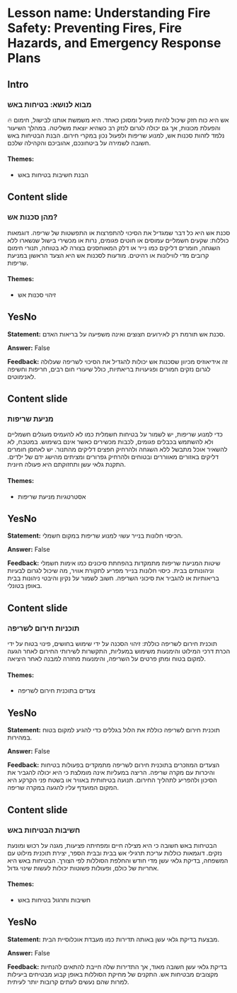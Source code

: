 # Lesson name: Understanding Fire Safety: Preventing Fires, Fire Hazards, and Emergency Response Plans

## Intro

### מבוא לנושא: בטיחות באש

🔥 אש היא כוח חזק שיכול להיות מועיל ומסוכן כאחד. היא משמשת אותנו לבישול, חימום והפעלת מכונות, אך גם יכולה לגרום לנזק רב כשהיא יוצאת משליטה. במהלך השיעור נלמד לזהות סכנות אש, למנוע שריפות ולפעול נכון במקרי חירום. הבנת הבטיחות באש חשובה לשמירה על ביטחונכם, אהוביכם והקהילה שלכם.

#### **Themes:**
- הבנת חשיבות בטיחות באש

## Content slide

### מהן סכנות אש?

סכנת אש היא כל דבר שמגדיל את הסיכוי להתפרצות או התפשטות של שריפה. דוגמאות כוללות: שקעים חשמליים עמוסים או חוטים פגומים, נרות או מכשירי בישול שנשארו ללא השגחה, חומרים דליקים כמו נייר או דלק המאוחסנים בצורה לא בטוחה, תנורי חימום קרובים מדי לווילונות או רהיטים. מודעות לסכנות אש היא הצעד הראשון במניעת שריפות.

#### **Themes:**
- זיהוי סכנות אש

## YesNo

**Statement:** סכנת אש תורמת רק לאירועים חצוצים ואינה משפיעה על בריאות האדם.

**Answer:** False

**Feedback:**
זה אידיאוזיס מכיוון שסכנות אש יכולות להגדיל את הסיכוי לשריפה שעלולה לגרום נזקים חמורים ופגיעויות בריאתיות, כולל שיעורי חום רבים, חריפות וחשיפה לאנימוטים.


## Content slide

### מניעת שריפות

כדי למנוע שריפות, יש לשמור על בטיחות חשמלית כמו לא להעמיס מעגלים חשמליים ולא להשתמש בכבלים פגומים, לכבות מכשירים כאשר אינם בשימוש. במטבח, לא להשאיר אוכל מתבשל ללא השגחה ולהרחיק חפצים דליקים מהתנור. יש לאחסן חומרים דליקים באזורים מאווררים ובטוחים ולהרחיק גפרורים ומציתים מהישג ידם של ילדים. התקנת גלאי עשן ותחזוקתם היא פעולה חיונית.

#### **Themes:**
- אסטרטגיות מניעת שריפות

## YesNo

**Statement:** הכיסוי חלונות בנייר עשוי למנוע שריפות במקום חשמלי.

**Answer:** False

**Feedback:**
שיטות המניעת שריפות מתמקדות בהפחתת סיכונים כמו אימות חשמלי וניהונותים בבית. כיסוי חלונות בנייר מפריע לתקורת אוויר, מה שיכול לגרום לבעיות בריאותיות או להגביר את סיכוני השריפה. חשוב לשמור על נקיון והיבטי ניהונות בבית באופן בטונלי.


## Content slide

### תוכניות חירום לשריפה

תוכנית חירום לשריפה כוללת: זיהוי הסכנה על ידי שימוש בחושים, פינוי בטוח על ידי הכרת דרכי המילוט והימנעות משימוש במעליות, התקשרות לשירותי החירום לאחר הגעה למקום בטוח ומתן פרטים על השריפה, והימנעות מחזרה למבנה לאחר היציאה.

#### **Themes:**
- צעדים בתוכנית חירום לשריפה

## YesNo

**Statement:** תוכנית חירום לשריפה כוללת את הלול בגללים כדי להגיע למקום בטוח במהירות.

**Answer:** False

**Feedback:**
הצעדים המוזכרים בתוכנית חירום לשריפה מתמקדים בפעולות בטיחות והיכרות עם מקרה שריפה. הריצה במעליות אינה מומלצת כי היא יכולה להגביר את הסיכון ולהפריע לתהליך החירום. תנועה בטיחותית באוויר או בשטח פני הקרקע היא המקום המועדף עליו להגעה במקרה שריפה.


## Content slide

### חשיבות הבטיחות באש

הבטיחות באש חשובה כי היא מצילה חיים ומפחיתה פציעות, מגנה על רכוש ומונעת נזקים. דוגמאות כוללות עריכת תרגילי אש בבית ובבית הספר, יצירת תוכנית מילוט עם המשפחה, בדיקת גלאי עשן מדי חודש והחלפת הסוללות לפי הצורך. הבטיחות באש היא אחריות של כולם, ופעולות פשוטות יכולות לעשות שינוי גדול.

#### **Themes:**
- חשיבות ותרגול בטיחות באש

## YesNo

**Statement:** מבצעת בדיקת גלאי עשן באותה תדירות כמו מעבדת אוכלוסיית הבית.

**Answer:** False

**Feedback:**
בדיקת גלאי עשן חשובה מאוד, אך התדירות שלה חייבת להתאים להנחיות מקצובים מבטיחות אש. התקנים של מחיקת הסוללות באופן קבוע מבטיחים ביעילות למרות שהם נעשים לעתים קרובות יותר לעיתית.

